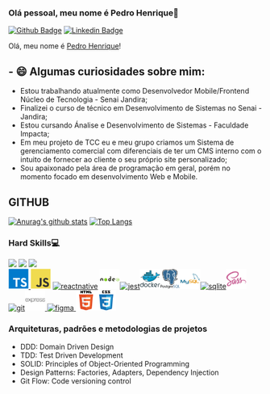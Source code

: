 ### Olá pessoal, meu nome é Pedro Henrique👋

[![Github Badge](https://img.shields.io/badge/-Github-000?style=flat-square&logo=Github&logoColor=white&link=https://github.com/pedroHen14)](https://github.com/pedroHen14)
[![Linkedin Badge](https://img.shields.io/badge/-LinkedIn-blue?style=flat-square&logo=Linkedin&logoColor=white&link=https://www.linkedin.com/in/pedro-henrique-silva-santos-3709b51ba/)](https://www.linkedin.com/in/pedro-henrique-silva-santos-3709b51ba/)

Olá, meu nome é [Pedro Henrique](https://github.com/pedroHen14)!

## - 😄 Algumas curiosidades sobre mim: 

- Estou trabalhando atualmente como Desenvolvedor Mobile/Frontend Núcleo de Tecnologia - Senai Jandira;
- Finalizei o curso de técnico em Desenvolvimento de Sistemas no Senai - Jandira;
- Estou cursando Ánalise e Desenvolvimento de Sistemas - Faculdade Impacta;
- Em meu projeto de TCC eu e meu grupo criamos um Sistema de gerenciamento comercial com diferenciais de ter um CMS interno com o intuito de fornecer ao cliente o seu próprio site personalizado;
- Sou apaixonado pela área de programação em geral, porém no momento focado em desenvolvimento Web e Mobile.

## GITHUB
[![Anurag's github stats](https://github-readme-stats.vercel.app/api?username=pedroHen14&hide=issues&show_icons=true&title_color=61dafb&text_color=FFFFFF&icon_color=61dafb&bg_color=20232a)](https://github.com/anuraghazra/github-readme-stats)
[![Top Langs](https://github-readme-stats.vercel.app/api/top-langs/?username=pedroHen14&layout=compact&title_color=61dafb&text_color=FFFFFF&icon_color=61dafb&bg_color=20232a)](https://github.com/anuraghazra/github-readme-stats)

### Hard Skills💻

<div width="100%">
<img src="https://img.shields.io/badge/-Node-30D84a?style=for-the-badge&logo=node.js&logoColor=white&link=https://github.com/solrachix"/>
<img src="https://img.shields.io/badge/-React-blue?style=for-the-badge&logo=react&logoColor=white&link=https://github.com/solrachix"/>
<img src="https://img.shields.io/badge/-React Native-912CEE?style=for-the-badge&logo=react&logoColor=white&link=https://github.com/solrachix"/>
</div>
<a href="https://www.typescriptlang.org/" target="_blank"> <img   src="https://raw.githubusercontent.com/devicons/devicon/master/icons/typescript/typescript-original.svg" alt="typescript" width="40" height="40"/>
<a href="https://developer.mozilla.org/en-US/docs/Web/JavaScript" target="_blank"><img src="https://raw.githubusercontent.com/devicons/devicon/master/icons/javascript/javascript-original.svg" alt="javascript" width="40" height="40"/></a>
<a href="https://reactnative.dev/" target="_blank"><img src="https://reactnative.dev/img/header_logo.svg" alt="reactnative" width="40" height="40"/></a>
<a href="https://nodejs.org" target="_blank"><img src="https://raw.githubusercontent.com/devicons/devicon/master/icons/nodejs/nodejs-original-wordmark.svg" alt="nodejs" width="40" height="40"/></a><a href="https://jestjs.io" target="_blank"><img src="https://www.vectorlogo.zone/logos/jestjsio/jestjsio-icon.svg" alt="jest" width="40" height="40"/></a><a href="https://www.docker.com/" target="_blank"><img src="https://raw.githubusercontent.com/devicons/devicon/master/icons/docker/docker-original-wordmark.svg" alt="docker" width="40" height="40"/></a><a href="https://www.postgresql.org" target="_blank"><img src="https://raw.githubusercontent.com/devicons/devicon/master/icons/postgresql/postgresql-original-wordmark.svg" alt="postgresql" width="40" height="40"/></a><a href="https://www.mysql.com/" target="_blank"><img src="https://raw.githubusercontent.com/devicons/devicon/master/icons/mysql/mysql-original-wordmark.svg" alt="mysql" width="40" height="40"/></a><a href="https://www.sqlite.org/" target="_blank"><img src="https://www.vectorlogo.zone/logos/sqlite/sqlite-icon.svg" alt="sqlite" width="40" height="40"/></a><a href="https://sass-lang.com" target="_blank"><img src="https://raw.githubusercontent.com/devicons/devicon/master/icons/sass/sass-original.svg" alt="sass" width="40" height="40"/></a><a href="https://git-scm.com/" target="_blank"><img src="https://www.vectorlogo.zone/logos/git-scm/git-scm-icon.svg" alt="git" width="40" height="40"/></a><a href="https://expressjs.com" target="_blank"><img src="https://raw.githubusercontent.com/devicons/devicon/master/icons/express/express-original-wordmark.svg" alt="express" width="40" height="40"/></a><a href="https://www.figma.com/" target="_blank"> <img src="https://www.vectorlogo.zone/logos/figma/figma-icon.svg" alt="figma" width="40" height="40"/> </a><a href="https://www.w3.org/html/" target="_blank"><img src="https://raw.githubusercontent.com/devicons/devicon/master/icons/html5/html5-original-wordmark.svg" alt="html5" width="40" height="40"/></a><a href="https://www.w3schools.com/css/" target="_blank"><img src="https://raw.githubusercontent.com/devicons/devicon/master/icons/css3/css3-original-wordmark.svg" alt="css3" width="40" height="40"/></a>

### Arquiteturas, padrões e metodologias de projetos

- DDD: Domain Driven Design
- TDD:  Test Driven Development
- SOLID: Principles of Object-Oriented Programming
- Design Patterns: Factories, Adapters, Dependency Injection
- Git Flow: Code versioning control
